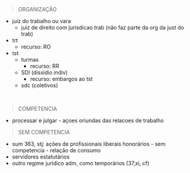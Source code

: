 > ORGANIZAÇÃO
- juiz do trabalho ou vara
  - juiz de direito com jurisdicao trab (não faz parte da org da just do trab)
- trt 
  - recurso: RO
- tst
  - turmas
    - recurso: RR
  - SDI (dissidio indiv)
    - recurso: embargos ao tst
  - sdc (coletivos)

<br/>

> COMPETENCIA
- processar e julgar - açoes oriundas das relacoes de trabalho

> SEM COMPETENCIA
- sum 363, stj: ações de profissionais liberais honorários - sem competencia - relação de consumo
- servidores estatutários
- outro regime juridico adm, como temporários (37,xi, cf)